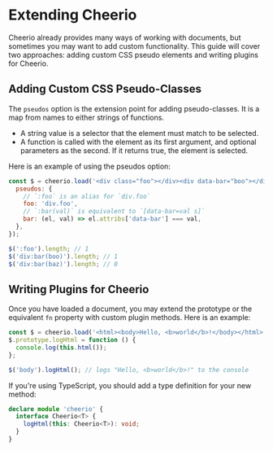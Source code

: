 # Extending Cheerio

Cheerio already provides many ways of working with documents, but sometimes you
may want to add custom functionality. This guide will cover two approaches:
adding custom CSS pseudo elements and writing plugins for Cheerio.

## Adding Custom CSS Pseudo-Classes

The `pseudos` option is the extension point for adding pseudo-classes. It is a
map from names to either strings of functions.

- A string value is a selector that the element must match to be selected.
- A function is called with the element as its first argument, and optional
  parameters as the second. If it returns true, the element is selected.

Here is an example of using the pseudos option:

```js
const $ = cheerio.load('<div class="foo"></div><div data-bar="boo"></div>', {
  pseudos: {
    // `:foo` is an alias for `div.foo`
    foo: 'div.foo',
    // `:bar(val)` is equivalent to `[data-bar=val s]`
    bar: (el, val) => el.attribs['data-bar'] === val,
  },
});

$(':foo').length; // 1
$('div:bar(boo)').length; // 1
$('div:bar(baz)').length; // 0
```

## Writing Plugins for Cheerio

Once you have loaded a document, you may extend the prototype or the equivalent
`fn` property with custom plugin methods. Here is an example:

```js
const $ = cheerio.load('<html><body>Hello, <b>world</b>!</body></html>');
$.prototype.logHtml = function () {
  console.log(this.html());
};

$('body').logHtml(); // logs "Hello, <b>world</b>!" to the console
```

If you're using TypeScript, you should add a type definition for your new
method:

```ts
declare module 'cheerio' {
  interface Cheerio<T> {
    logHtml(this: Cheerio<T>): void;
  }
}
```
